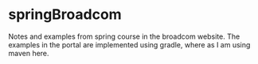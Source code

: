 # springBroadcom
Notes and examples from spring course in the broadcom website. The examples in the portal are implemented using gradle, where as I am using maven here. 
